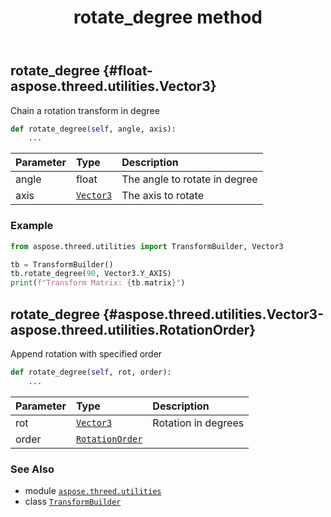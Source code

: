 ﻿---
title: rotate_degree method
second_title: Aspose.3D for Python via .NET API References
description: 
type: docs
weight: 80
url: /aspose.threed.utilities/transformbuilder/rotate_degree/
is_root: false
---

## rotate_degree {#float-aspose.threed.utilities.Vector3}

Chain a rotation transform in degree



```python
def rotate_degree(self, angle, axis):
    ...
```


| Parameter | Type | Description |
| :- | :- | :- |
| angle | float | The angle to rotate in degree |
| axis | [`Vector3`](/3d/python-net/aspose.threed.utilities/vector3) | The axis to rotate |

### Example 


```python
from aspose.threed.utilities import TransformBuilder, Vector3

tb = TransformBuilder()
tb.rotate_degree(90, Vector3.Y_AXIS)
print(f"Transform Matrix: {tb.matrix}")

```


## rotate_degree {#aspose.threed.utilities.Vector3-aspose.threed.utilities.RotationOrder}

Append rotation with specified order



```python
def rotate_degree(self, rot, order):
    ...
```


| Parameter | Type | Description |
| :- | :- | :- |
| rot | [`Vector3`](/3d/python-net/aspose.threed.utilities/vector3) | Rotation in degrees |
| order | [`RotationOrder`](/3d/python-net/aspose.threed.utilities/rotationorder) |  |



### See Also
* module [`aspose.threed.utilities`](../../)
* class [`TransformBuilder`](/3d/python-net/aspose.threed.utilities/transformbuilder)
